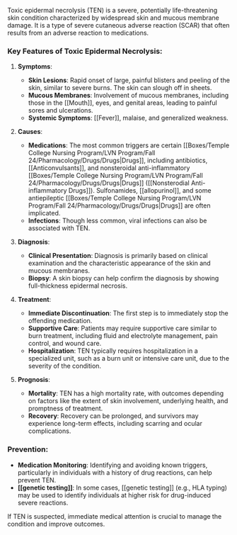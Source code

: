Toxic epidermal necrolysis (TEN) is a severe, potentially life-threatening skin condition characterized by widespread skin and mucous membrane damage. It is a type of severe cutaneous adverse reaction (SCAR) that often results from an adverse reaction to medications.

### Key Features of Toxic Epidermal Necrolysis:

1. **Symptoms**:
   - **Skin Lesions**: Rapid onset of large, painful blisters and peeling of the skin, similar to severe burns. The skin can slough off in sheets.
   - **Mucous Membranes**: Involvement of mucous membranes, including those in the [[Mouth]], eyes, and genital areas, leading to painful sores and ulcerations.
   - **Systemic Symptoms**: [[Fever]], malaise, and generalized weakness.

2. **Causes**:
   - **Medications**: The most common triggers are certain [[Boxes/Temple College Nursing Program/LVN Program/Fall 24/Pharmacology/Drugs/Drugs|Drugs]], including antibiotics, [[Anticonvulsants]], and nonsteroidal anti-inflammatory [[Boxes/Temple College Nursing Program/LVN Program/Fall 24/Pharmacology/Drugs/Drugs|Drugs]] ([[Nonsterodial Anti-inflammatory Drugs]]). Sulfonamides, [[allopurinol]], and some antiepileptic [[Boxes/Temple College Nursing Program/LVN Program/Fall 24/Pharmacology/Drugs/Drugs|Drugs]] are often implicated.
   - **Infections**: Though less common, viral infections can also be associated with TEN.

3. **Diagnosis**:
   - **Clinical Presentation**: Diagnosis is primarily based on clinical examination and the characteristic appearance of the skin and mucous membranes.
   - **Biopsy**: A skin biopsy can help confirm the diagnosis by showing full-thickness epidermal necrosis.

4. **Treatment**:
   - **Immediate Discontinuation**: The first step is to immediately stop the offending medication.
   - **Supportive Care**: Patients may require supportive care similar to burn treatment, including fluid and electrolyte management, pain control, and wound care.
   - **Hospitalization**: TEN typically requires hospitalization in a specialized unit, such as a burn unit or intensive care unit, due to the severity of the condition.

5. **Prognosis**:
   - **Mortality**: TEN has a high mortality rate, with outcomes depending on factors like the extent of skin involvement, underlying health, and promptness of treatment.
   - **Recovery**: Recovery can be prolonged, and survivors may experience long-term effects, including scarring and ocular complications.

### Prevention:
- **Medication Monitoring**: Identifying and avoiding known triggers, particularly in individuals with a history of drug reactions, can help prevent TEN.
- **[[genetic testing]]**: In some cases, [[genetic testing]] (e.g., HLA typing) may be used to identify individuals at higher risk for drug-induced severe reactions.

If TEN is suspected, immediate medical attention is crucial to manage the condition and improve outcomes.